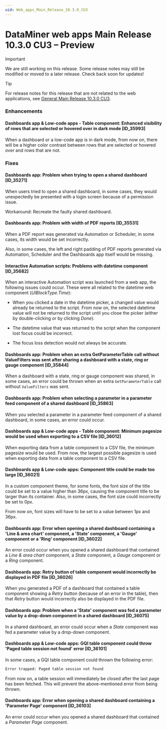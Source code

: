 ```yaml
---
uid: Web_apps_Main_Release_10.3.0_CU3
---
```


# DataMiner web apps Main Release 10.3.0 CU3 – Preview

> [!IMPORTANT]
> We are still working on this release. Some release notes may still be modified or moved to a later release. Check back soon for updates!

> [!TIP]
> For release notes for this release that are not related to the web applications, see [General Main Release 10.3.0 CU3](xref:General_Main_Release_10.3.0_CU3).

### Enhancements

#### Dashboards app & Low-code apps - Table component: Enhanced visibility of rows that are selected or hovered over in dark mode [ID_35993]

<!-- MR 10.2.0 [CU15]/10.3.0 [CU3] - FR 10.3.5 -->

When a dashboard or a low-code app is in dark mode, from now on, there will be a higher color contrast between rows that are selected or hovered over and rows that are not.

### Fixes

#### Dashboards app: Problem when trying to open a shared dashboard [ID_35271]

<!-- MR 10.3.0 [CU3] - FR 10.3.3 -->

When users tried to open a shared dashboard, in some cases, they would unexpectedly be presented with a login screen because of a permission issue.

Workaround: Recreate the faulty shared dashboard.

#### Dashboards app: Problem with width of PDF reports [ID_35531]

<!-- MR 10.2.0 [CU13]/10.3.0 [CU3] - FR 10.3.4 -->

When a PDF report was generated via Automation or Scheduler, in some cases, its width would be set incorrectly.

Also, in some cases, the left and right padding of PDF reports generated via Automation, Scheduler and the Dashboards app itself would be missing.

#### Interactive Automation scripts: Problems with datetime component [ID_35682]

<!-- MR 10.3.0 [CU3] - FR 10.3.6 -->

When an interactive Automation script was launched from a web app, the following issues could occur. These were all related to the datetime web component (*UIBlockType.Time*):

- When you clicked a date in the datetime picker, a changed value would already be returned to the script. From now on, the selected datetime value will not be returned to the script until you close the picker (either by double-clicking or by clicking *Done*).

- The datetime value that was returned to the script when the component lost focus could be incorrect.

- The focus loss detection would not always be accurate.

#### Dashboards app: Problem when an extra GetParameterTable call without ValueFilters was sent after sharing a dashboard with a state, ring or gauge component [ID_35844]

<!-- MR 10.3.0 [CU3] - FR 10.3.5 -->

When a dashboard with a state, ring or gauge component was shared, in some cases, an error could be thrown when an extra `GetParameterTable` call without `ValueFilters` was sent.

#### Dashboards app: Problem when selecting a parameter in a parameter feed component of a shared dashboard [ID_35863]

<!-- MR 10.3.0 [CU3] - FR 10.3.5 -->

When you selected a parameter in a parameter feed component of a shared dashboard, in some cases, an error could occur.

#### Dashboards app & Low-code apps - Table component: Minimum pagesize would be used when exporting to a CSV file [ID_36012]

<!-- MR 10.3.0 [CU3] - FR 10.3.6 -->

When exporting data from a table component to a CSV file, the minimum pagesize would be used. From now, the largest possible pagesize is used when exporting data from a table component to a CSV file.

#### Dashboards app & Low-code apps: Component title could be made too large [ID_36021]

<!-- MR 10.2.0 [CU15]/10.3.0 [CU3] - FR 10.3.6 -->

In a custom component theme, for some fonts, the font size of the title could be set to a value higher than 36px, causing the component title to be larger than its container. Also, in some cases, the font size could incorrectly be set to 0px.

From now on, font sizes will have to be set to a value between 1px and 36px.

#### Dashboards app: Error when opening a shared dashboard containing a 'Line & area chart' component, a 'State' component, a 'Gauge' component or a 'Ring' component [ID_36022]

<!-- MR 10.3.0 [CU3] - FR 10.3.6 -->

An error could occur when you opened a shared dashboard that contained a *Line & area chart* component, a *State* component, a *Gauge* component or a *Ring* component.

#### Dashboards app: Retry button of table component would incorrectly be displayed in PDF file [ID_36026]

<!-- MR 10.3.0 [CU3] - FR 10.3.6 -->

When you generated a PDF of a dashboard that contained a table component showing a *Retry* button (because of an error in the table), then that *Retry* button would incorrectly also be displayed in the PDF file.

#### Dashboards app: Problem when a 'State' component was fed a parameter value by a drop-down component in a shared dashboard [ID_36075]

<!-- MR 10.3.0 [CU3] - FR 10.3.6 -->

In a shared dashboard, an error could occur when a *State* component was fed a parameter value by a drop-down component.

#### Dashboards app & Low-code apps: GQI table component could throw 'Paged table session not found' error [ID_36101]

<!-- MR 10.3.0 [CU3] - FR 10.3.6 -->

In some cases, a GQI table component could thrown the following error:

```txt
Error trapped: Paged table session not found
```

From now on, a table session will immediately be closed after the last page has been fetched. This will prevent the above-mentioned error from being thrown.

#### Dashboards app: Error when opening a shared dashboard containing a 'Parameter Page' component [ID_36103]

<!-- MR 10.3.0 [CU3] - FR 10.3.6 -->

An error could occur when you opened a shared dashboard that contained a *Parameter Page* component.

